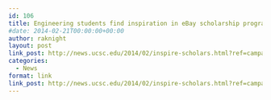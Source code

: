 ```yaml
---
id: 106
title: Engineering students find inspiration in eBay scholarship program
#date: 2014-02-21T00:00:00+00:00
author: raknight
layout: post
link_post: http://news.ucsc.edu/2014/02/inspire-scholars.html?ref=campaign
categories:
  - News
format: link
link_post: http://news.ucsc.edu/2014/02/inspire-scholars.html?ref=campaign
---
```

